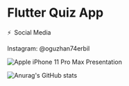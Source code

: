 
# Flutter Quiz App

⚡ Social Media

Instagram: @oguzhan74erbil

![Apple iPhone 11 Pro Max Presentation](https://user-images.githubusercontent.com/82578095/130060710-57833ac7-0f6e-4c49-a40d-1161c2775836.png)

![Anurag's GitHub stats](https://github-readme-stats.vercel.app/api?username=oguzhanerbil&show_icons=false&theme=radical)
